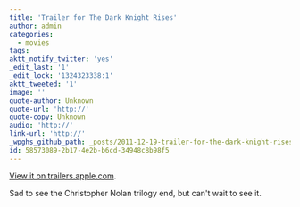 ```yaml
---
title: 'Trailer for The Dark Knight Rises'
author: admin
categories:
  - movies
tags: 
aktt_notify_twitter: 'yes'
_edit_last: '1'
_edit_lock: '1324323338:1'
aktt_tweeted: '1'
image: ''
quote-author: Unknown
quote-url: 'http://'
quote-copy: Unknown
audio: 'http://'
link-url: 'http://'
_wpghs_github_path: _posts/2011-12-19-trailer-for-the-dark-knight-rises.md
id: 58573089-2b17-4e2b-b6cd-34948c8b98f5
---
```

<p><a href="http://trailers.apple.com/trailers/wb/thedarkknightrises/">View it on trailers.apple.com</a>.</p>
<p>Sad to see the Christopher Nolan trilogy end, but can't wait to see it.</p>
